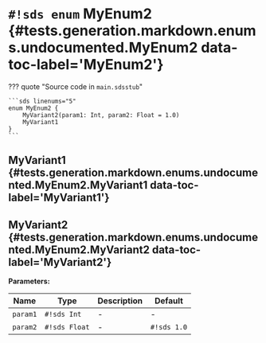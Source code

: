 # `#!sds enum` MyEnum2 {#tests.generation.markdown.enums.undocumented.MyEnum2 data-toc-label='MyEnum2'}

??? quote "Source code in `main.sdsstub`"

    ```sds linenums="5"
    enum MyEnum2 {
        MyVariant2(param1: Int, param2: Float = 1.0)
        MyVariant1
    }
    ```

## MyVariant1 {#tests.generation.markdown.enums.undocumented.MyEnum2.MyVariant1 data-toc-label='MyVariant1'}

## MyVariant2 {#tests.generation.markdown.enums.undocumented.MyEnum2.MyVariant2 data-toc-label='MyVariant2'}

**Parameters:**

| Name | Type | Description | Default |
|------|------|-------------|---------|
| `param1` | `#!sds Int` | - | - |
| `param2` | `#!sds Float` | - | `#!sds 1.0` |
